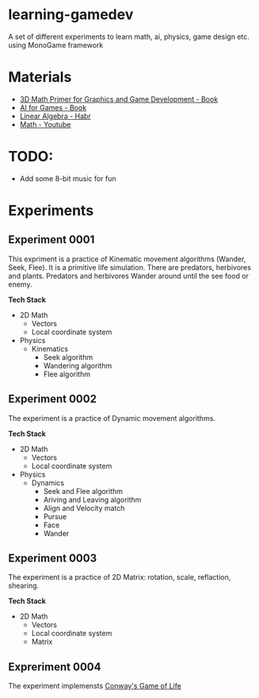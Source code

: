 # learning-gamedev
A set of different experiments to learn math, ai, physics, game design etc. using MonoGame framework

# Materials
- [3D Math Primer for Graphics and Game Development - Book](https://www.amazon.com/Math-Primer-Graphics-Game-Development/dp/1568817231/ref=sr_1_1?keywords=game+dev+math&qid=1580559422&sr=8-1)
- [AI for Games - Book](https://www.amazon.com/AI-Games-Third-Ian-Millington/dp/1138483974/ref=sr_1_1?keywords=game+ai&qid=1580559494&sr=8-1)
- [Linear Algebra - Habr](https://habr.com/ru/post/131931/)
- [Math - Youtube](https://www.youtube.com/channel/UCEhBM2x5MG9-e_JSOzU068w)

# TODO:
- Add some 8-bit music for fun

# Experiments 
## Experiment 0001

This expriment is a practice of Kinematic movement algorithms (Wander, Seek, Flee). It is a primitive life simulation. There are predators, herbivores and plants. Predators and herbivores Wander around until the see food or enemy. 

**Tech Stack**
- 2D Math
  - Vectors
  - Local coordinate system
- Physics
  - Kinematics
    - Seek algorithm
    - Wandering algorithm
	- Flee algorithm
	
## Experiment 0002

The experiment is a practice of Dynamic movement algorithms.

**Tech Stack**
- 2D Math
  - Vectors
  - Local coordinate system
- Physics
  - Dynamics
    - Seek and Flee algorithm
    - Ariving and Leaving algorithm
	- Align and Velocity match
	- Pursue
    - Face
    - Wander
	
## Experiment 0003

The experiment is a practice of 2D Matrix: rotation, scale, reflaction, shearing.

**Tech Stack**
- 2D Math
  - Vectors
  - Local coordinate system
  - Matrix

## Expreriment 0004

The experiment implemensts [Conway's Game of Life](https://en.wikipedia.org/wiki/Conway%27s_Game_of_Life)